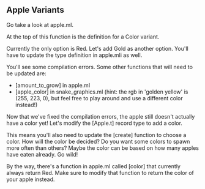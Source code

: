 Apple Variants
--------------
Go take a look at apple.ml.

At the top of this function is the definition for a Color variant.

Currently the only option is Red. Let's add Gold as another option.
You'll have to update the type definition in apple.mli as well.

You'll see some compilation errors. Some other functions that will
need to be updated are:
- [amount_to_grow] in apple.ml
- [apple_color] in snake_graphics.ml
  (hint: the rgb in 'golden yellow' is (255, 223, 0), but feel free to
  play around and use a different color instead!)

Now that we've fixed the compilation errors, the apple still doesn't
actually have a color yet! Let's modify the [Apple.t] record type to
add a color. 

This means you'll also need to update the [create] function to choose
a color. How will the color be decided? Do you want some colors to
spawn more often than others? Maybe the color can be based on how many
apples have eaten already. Go wild!

By the way, there's a function in apple.ml called [color] that
currently always return Red. Make sure to modify that function to
return the color of your apple instead.

